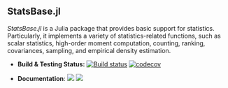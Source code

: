 ## StatsBase.jl

*StatsBase.jl* is a Julia package that provides basic support for statistics. Particularly, it implements a variety of statistics-related functions, such as scalar statistics, high-order moment computation, counting, ranking, covariances, sampling, and empirical density estimation.

- **Build & Testing Status:**
  [![Build status](https://github.com/JuliaStats/StatsBase.jl/workflows/CI/badge.svg)](https://github.com/JuliaStats/StatsBase.jl/actions?query=workflow%3ACI+branch%3Amaster)
  [![codecov](https://codecov.io/github/JuliaStats/StatsBase.jl/graph/badge.svg?token=XhM6RcXdrB)](https://codecov.io/github/JuliaStats/StatsBase.jl)

- **Documentation**: [![][docs-stable-img]][docs-stable-url] [![][docs-latest-img]][docs-latest-url]

[docs-latest-img]: https://img.shields.io/badge/docs-latest-blue.svg
[docs-latest-url]: http://JuliaStats.github.io/StatsBase.jl/latest/

[docs-stable-img]: https://img.shields.io/badge/docs-stable-blue.svg
[docs-stable-url]: http://JuliaStats.github.io/StatsBase.jl/stable/
